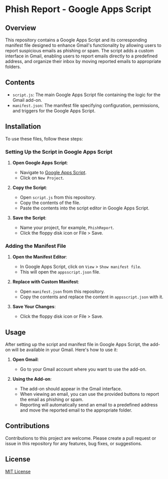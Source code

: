 # Phish Report - Google Apps Script

## Overview
This repository contains a Google Apps Script and its corresponding manifest file designed to enhance Gmail's functionality by allowing users to report suspicious emails as phishing or spam. The script adds a custom interface in Gmail, enabling users to report emails directly to a predefined address, and organize their inbox by moving reported emails to appropriate folders.

## Contents
- `script.js`: The main Google Apps Script file containing the logic for the Gmail add-on.
- `manifest.json`: The manifest file specifying configuration, permissions, and triggers for the Google Apps Script.

## Installation
To use these files, follow these steps:

### Setting Up the Script in Google Apps Script
1. **Open Google Apps Script**:
   - Navigate to [Google Apps Script](https://script.google.com).
   - Click on `New Project`.

2. **Copy the Script**:
   - Open `script.js` from this repository.
   - Copy the contents of the file.
   - Paste the contents into the script editor in Google Apps Script.

3. **Save the Script**:
   - Name your project, for example, `PhishReport`.
   - Click the floppy disk icon or File > Save.

### Adding the Manifest File
1. **Open the Manifest Editor**:
   - In Google Apps Script, click on `View` > `Show manifest file`.
   - This will open the `appsscript.json` file.

2. **Replace with Custom Manifest**:
   - Open `manifest.json` from this repository.
   - Copy the contents and replace the content in `appsscript.json` with it.

3. **Save Your Changes**:
   - Click the floppy disk icon or File > Save.

## Usage
After setting up the script and manifest file in Google Apps Script, the add-on will be available in your Gmail. Here's how to use it:

1. **Open Gmail**:
   - Go to your Gmail account where you want to use the add-on.

2. **Using the Add-on**:
   - The add-on should appear in the Gmail interface.
   - When viewing an email, you can use the provided buttons to report the email as phishing or spam.
   - Reporting will automatically send an email to a predefined address and move the reported email to the appropriate folder.

## Contributions
Contributions to this project are welcome. Please create a pull request or issue in this repository for any features, bug fixes, or suggestions.

## License
[MIT License](LICENSE)
